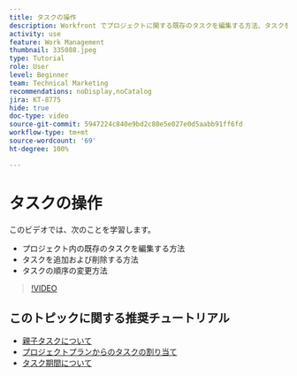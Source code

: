 ```yaml
---
title: タスクの操作
description: Workfront でプロジェクトに関する既存のタスクを編集する方法、タスクを追加および削除する方法、タスクの順序を変更する方法について説明します。
activity: use
feature: Work Management
thumbnail: 335088.jpeg
type: Tutorial
role: User
level: Beginner
team: Technical Marketing
recommendations: noDisplay,noCatalog
jira: KT-8775
hide: true
doc-type: video
source-git-commit: 5947224c840e9bd2c80e5e027e0d5aabb91ff6fd
workflow-type: tm+mt
source-wordcount: '69'
ht-degree: 100%

---
```


# タスクの操作

このビデオでは、次のことを学習します。

* プロジェクト内の既存のタスクを編集する方法
* タスクを追加および削除する方法
* タスクの順序の変更方法

>[!VIDEO](https://video.tv.adobe.com/v/335088/?quality=12&learn=on)

## このトピックに関する推奨チュートリアル

* [親子タスクについて](/help/manage-work/tasks/understand-parent-child-tasks.md)
* [プロジェクトプランからのタスクの割り当て](/help/manage-work/tasks/assign-tasks-from-the-project-plan.md)
* [タスク期間について](/help/manage-work/tasks/understand-task-durations.md)
